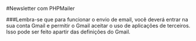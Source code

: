 #Newsletter com PHPMailer

###Lembra-se que para funcionar o envio de email, você deverá entrar na sua conta Gmail e permitir o Gmail aceitar o uso de aplicações de terceiros. Isso pode ser feito apartir das definições do Gmail.